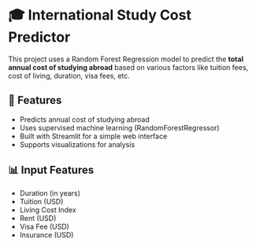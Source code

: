 # 🎓 International Study Cost Predictor
This project uses a Random Forest Regression model to predict the **total annual cost of studying abroad** based on various factors like tuition fees, cost of living, duration, visa fees, etc.


## 🚀 Features
- Predicts annual cost of studying abroad
- Uses supervised machine learning (RandomForestRegressor)
- Built with Streamlit for a simple web interface
- Supports visualizations for analysis

## 📊 Input Features
- Duration (in years)
- Tuition (USD)
- Living Cost Index
- Rent (USD)
- Visa Fee (USD)
- Insurance (USD)

